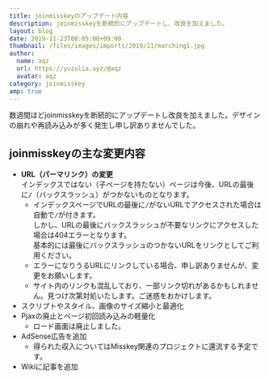 ```yaml
---
title: joinmisskeyのアップデート内容
description: joinmisskeyを断続的にアップデートし、改良を加えました。
layout: blog
date: 2019-11-23T08:05:00+09:00
thumbnail: /files/images/imports/2019/11/marching1.jpg
author:
  name: aqz
  url: https://yuzulia.xyz/@aqz
  avatar: aqz
category: joinmisskey
amp: true
---
```

数週間ほどjoinmisskeyを断続的にアップデートし改良を加えました。デザインの崩れや再読み込みが多く発生し申し訳ありませんでした。

## joinmisskeyの主な変更内容
- **URL（パーマリンク）の変更**  
  インデックスではない（子ページを持たない）ページは今後、URLの最後に`/`（バックスラッシュ）がつかないものとなります。
  * インデックスページでURLの最後に`/`がないURLでアクセスされた場合は自動で`/`が付きます。  
    しかし、URLの最後にバックスラッシュが不要なリンクにアクセスした場合は404エラーとなります。  
    基本的には最後にバックスラッシュのつかないURLをリンクとしてご利用ください。
  * エラーになりうるURLにリンクしている場合、申し訳ありませんが、変更をお願いします。
  * サイト内のリンクも混乱しており、一部リンク切れがあるかもしれません。見つけ次第対処いたします。ご迷惑をおかけします。
- スクリプトやスタイル、画像のサイズ縮小と最適化
- Pjaxの廃止とページ初回読み込みの軽量化
  * ロード画面は廃止しました。
- AdSense広告を追加
  * 得られた収入についてはMisskey関連のプロジェクトに還流する予定です。
- Wikiに記事を追加
